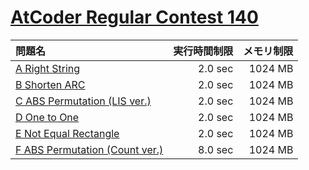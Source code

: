 # [AtCoder Regular Contest 140](https://atcoder.jp/contests/arc140)

問題名 | 実行時間制限 | メモリ制限
:-- | --: | --:
[A Right String](https://atcoder.jp/contests/arc140/tasks/arc140_a) | 2.0 sec | 1024 MB
[B Shorten ARC](https://atcoder.jp/contests/arc140/tasks/arc140_b) | 2.0 sec | 1024 MB
[C ABS Permutation (LIS ver.)](https://atcoder.jp/contests/arc140/tasks/arc140_c) | 2.0 sec | 1024 MB
[D One to One](https://atcoder.jp/contests/arc140/tasks/arc140_d) | 2.0 sec | 1024 MB
[E Not Equal Rectangle](https://atcoder.jp/contests/arc140/tasks/arc140_e) | 2.0 sec | 1024 MB
[F ABS Permutation (Count ver.)](https://atcoder.jp/contests/arc140/tasks/arc140_f) | 8.0 sec | 1024 MB
